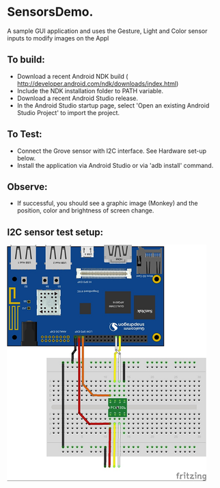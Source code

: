 SensorsDemo.
=======================

 A sample GUI application and uses the Gesture, Light and Color sensor inputs to modify images on the Appl

## To build: 
 - Download a recent Android NDK build ( http://developer.android.com/ndk/downloads/index.html) 
 - Include the NDK installation folder to PATH variable.
 - Download a recent Android Studio release.
 - In the Android Studio startup page, select 'Open an existing Android Studio Project' to import the project.
 
 
## To Test:
 - Connect the Grove sensor with I2C interface. See Hardware set-up below.
 - Install the application via Android Studio or via 'adb install' command. 
 
## Observe: 
 - If successful, you should see a graphic image (Monkey) and the position, color and brightness of screen change.
 
## I2C sensor test setup:

 ![](./../images/410c_I2C_interface.png)
